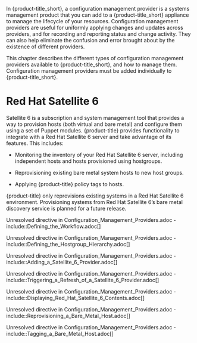 In {product-title\_short}, a configuration management provider is a
systems management product that you can add to a {product-title\_short}
appliance to manage the lifecycle of your resources. Configuration
management providers are useful for uniformly applying changes and
updates across providers, and for recording and reporting status and
change activity. They can also help eliminate the confusion and error
brought about by the existence of different providers.

This chapter describes the different types of configuration management
providers available to {product-title\_short}, and how to manage them.
Configuration management providers must be added individually to
{product-title\_short}.

# Red Hat Satellite 6

Satellite 6 is a subscription and system management tool that provides a
way to provision hosts (both virtual and bare metal) and configure them
using a set of Puppet modules. {product-title} provides functionality to
integrate with a Red Hat Satellite 6 server and take advantage of its
features. This includes:

  - Monitoring the inventory of your Red Hat Satellite 6 server,
    including independent hosts and hosts provisioned using hostgroups.

  - Reprovisioning existing bare metal system hosts to new host groups.

  - Applying {product-title} policy tags to hosts.

<div class="important">

{product-title} only reprovisions existing systems in a Red Hat
Satellite 6 environment. Provisioning systems from Red Hat Satellite 6’s
bare metal discovery service is planned for a future release.

</div>

Unresolved directive in Configuration\_Management\_Providers.adoc -
include::Defining\_the\_Workflow.adoc\[\]

Unresolved directive in Configuration\_Management\_Providers.adoc -
include::Defining\_the\_Hostgroup\_Hierarchy.adoc\[\]

Unresolved directive in Configuration\_Management\_Providers.adoc -
include::Adding\_a\_Satellite\_6\_Provider.adoc\[\]

Unresolved directive in Configuration\_Management\_Providers.adoc -
include::Triggering\_a\_Refresh\_of\_a\_Satellite\_6\_Provider.adoc\[\]

Unresolved directive in Configuration\_Management\_Providers.adoc -
include::Displaying\_Red\_Hat\_Satellite\_6\_Contents.adoc\[\]

Unresolved directive in Configuration\_Management\_Providers.adoc -
include::Reprovisioning\_a\_Bare\_Metal\_Host.adoc\[\]

Unresolved directive in Configuration\_Management\_Providers.adoc -
include::Tagging\_a\_Bare\_Metal\_Host.adoc\[\]
